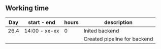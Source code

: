 
## Working time

| Day   | start - end   | hours | description |
|-------|---------------|-------|-------------|
| 26.4  | 14:00 - xx-xx |     0 | Inited backend |
| | | | Created pipeline for backend |
